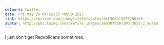 ```yaml
---
network: twitter
date: Fri May 26 04:51:35 +0000 2017
link: https://twitter.com/jimmylittle/status/867966419375280128
avatar: http://pbs.twimg.com/profile_images/280307260/IMG_3651_2_normal.jpg
---
```


I just don't get Republicans sometimes.
